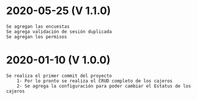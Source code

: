# 2020-05-25 (V 1.1.0)
    Se agregan las encuestas
    Se agrega validación de sesión duplicada
    Se agregan los permisos
    
# 2020-01-10 (V 1.0.0)
    Se realiza el primer commit del proyecto
        1- Por lo pronto se realiza el CRUD completo de los cajeros
        2- Se agrega la configuración para poder cambiar el Estatus de los cajeros